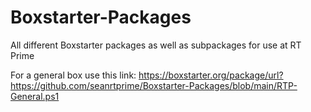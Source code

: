 # Boxstarter-Packages
All different Boxstarter packages as well as subpackages for use at RT Prime

For a general box use this link: https://boxstarter.org/package/url?https://github.com/seanrtprime/Boxstarter-Packages/blob/main/RTP-General.ps1
